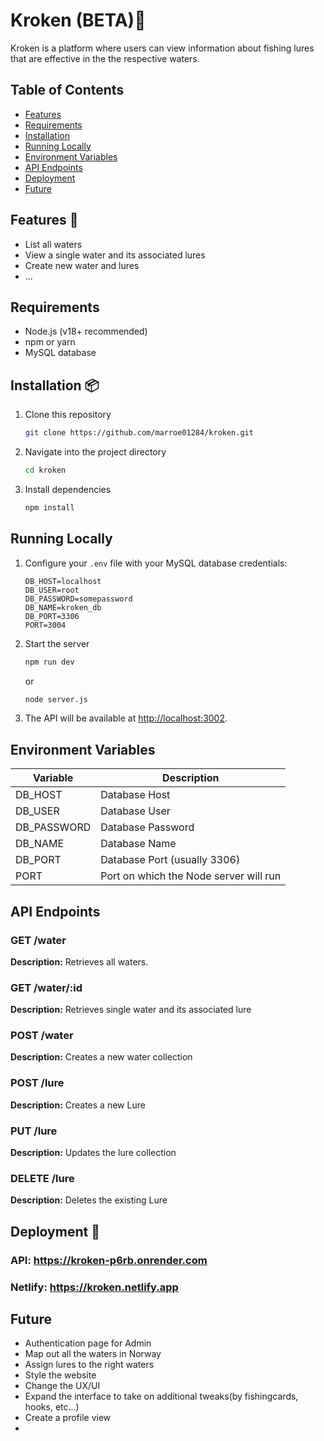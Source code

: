# Kroken (BETA)🐣
Kroken is a platform where users can view information about fishing lures that are effective in the the respective waters. 
## Table of Contents
- [Features](#features)
- [Requirements](#requirements)
- [Installation](#installation)
- [Running Locally](#running-locally)
- [Environment Variables](#environment-variables)
- [API Endpoints](#api-endpoints)
- [Deployment](#deployment)
- [Future](#future)

## Features 🌟
- List all waters
- View a single water and its associated lures
- Create new water and lures
- ...

## Requirements
- Node.js (v18+ recommended)
- npm or yarn
- MySQL database

## Installation 📦
1. Clone this repository
    ```bash
    git clone https://github.com/marroe01284/kroken.git
    ```
2. Navigate into the project directory
    ```bash
    cd kroken
    ```
3. Install dependencies
    ```bash
    npm install
    ```

## Running Locally
1. Configure your `.env` file with your MySQL database credentials:
    ```env
    DB_HOST=localhost
    DB_USER=root
    DB_PASSWORD=somepassword
    DB_NAME=kroken_db
    DB_PORT=3306
    PORT=3004
    ```
2. Start the server
    ```bash
    npm run dev
    ```
   or
    ```bash
    node server.js
    ```
3. The API will be available at [http://localhost:3002](http://localhost:3002).

## Environment Variables
| Variable  | Description             |
|-----------|-------------------------|
| DB_HOST   | Database Host          |
| DB_USER   | Database User          |
| DB_PASSWORD | Database Password      |
| DB_NAME   | Database Name          |
| DB_PORT   | Database Port (usually 3306) |
| PORT      | Port on which the Node server will run |

## API Endpoints

### GET /water
**Description:** Retrieves all waters.

### GET /water/:id
**Description:** Retrieves single water and its associated lure

### POST /water
**Description:** Creates a new water collection

### POST /lure 
**Description:** Creates a new Lure

### PUT /lure
**Description:** Updates the lure collection

### DELETE /lure
**Description:** Deletes the existing Lure

## Deployment 🚀 

### API: https://kroken-p6rb.onrender.com

### Netlify: https://kroken.netlify.app

## Future
- Authentication page for Admin 
- Map out all the waters in Norway 
- Assign lures to the right waters 
- Style the website 
- Change the UX/UI 
- Expand the interface to take on additional tweaks(by fishingcards, hooks, etc...)
- Create a profile view 
- 
